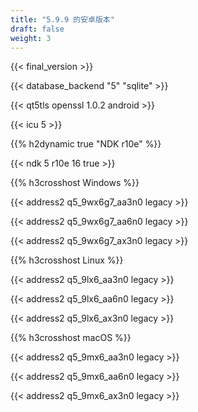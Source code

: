 ```yaml
---
title: "5.9.9 的安卓版本"
draft: false
weight: 3
---
```


{{< final_version >}}

{{< database_backend "5" "sqlite" >}}

{{< qt5tls openssl 1.0.2 android >}}

{{< icu 5 >}}

{{% h2dynamic true "NDK r10e" %}}

{{< ndk 5 r10e 16 true >}}

{{% h3crosshost Windows %}}

{{< address2 q5_9wx6g7_aa3n0 legacy >}}

{{< address2 q5_9wx6g7_aa6n0 legacy >}}

{{< address2 q5_9wx6g7_ax3n0 legacy >}}

{{% h3crosshost Linux %}}

{{< address2 q5_9lx6_aa3n0 legacy >}}

{{< address2 q5_9lx6_aa6n0 legacy >}}

{{< address2 q5_9lx6_ax3n0 legacy >}}

{{% h3crosshost macOS %}}

{{< address2 q5_9mx6_aa3n0 legacy >}}

{{< address2 q5_9mx6_aa6n0 legacy >}}

{{< address2 q5_9mx6_ax3n0 legacy >}}
